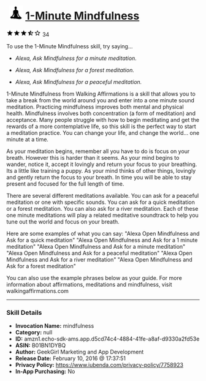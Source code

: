 # &nbsp;<img src="skill_icon" alt="1-Minute Mindfulness icon" width="36"> [1-Minute Mindfulness](http://alexa.amazon.com/#skills/amzn1.echo-sdk-ams.app.d5cd74c4-4884-41fe-a8af-d9330a2fd53e)
![3.9 stars](../../images/ic_star_black_18dp_1x.png)![3.9 stars](../../images/ic_star_black_18dp_1x.png)![3.9 stars](../../images/ic_star_black_18dp_1x.png)![3.9 stars](../../images/ic_star_half_black_18dp_1x.png)![3.9 stars](../../images/ic_star_border_black_18dp_1x.png) 34

To use the 1-Minute Mindfulness skill, try saying...

* *Alexa, Ask Mindfulness for a minute meditation.*

* *Alexa, Ask Mindfulness for a forest meditation.*

* *Alexa, Ask Mindfulness for a peaceful meditation.*

1-Minute Mindfulness from Walking Affirmations is a skill that allows you to take a break from the world around you and enter into a one minute sound meditation. Practicing mindfulness improves both mental and physical health. Mindfulness involves both concentration (a form of meditation) and acceptance. Many people struggle with how to begin meditating and get the rewards of a more contemplative life, so this skill is the perfect way to start a meditation practice. You can change your life, and change the world... one minute at a time. 

As your meditation begins, remember all you have to do is focus on your breath. However this is harder than it seems. As your mind begins to wander, notice it, accept it lovingly and return your focus to your breathing. Its a little like training a puppy. As your mind thinks of other things, lovingly and gently return the focus to your breath. In time you will be able to stay present and focused for the full length of time. 

There are several different meditations available. You can ask for a peaceful meditation or one with specific sounds. You can ask for a quick meditation or a forest meditation. You can also ask for a river meditation. Each of these one minute meditations will play a related meditative soundtrack to help you tune out the world and focus on your breath.

Here are some examples of what you can say:
"Alexa Open Mindfulness and Ask for a quick meditation"
"Alexa Open Mindfulness and Ask for a 1 minute meditation"
"Alexa Open Mindfulness and Ask for a minute meditation"
"Alexa Open Mindfulness and Ask for a peaceful meditation"
"Alexa Open Mindfulness and Ask for a river meditation"
"Alexa Open Mindfulness and Ask for a forest meditation"

You can also use the example phrases below as your guide. For more information about affirmations, meditations and mindfulness, visit walkingaffirmations.com

***

### Skill Details

* **Invocation Name:** mindfulness
* **Category:** null
* **ID:** amzn1.echo-sdk-ams.app.d5cd74c4-4884-41fe-a8af-d9330a2fd53e
* **ASIN:** B01BN1DYBQ
* **Author:** GeekGirl Marketing and App Development
* **Release Date:** February 10, 2016 @ 17:37:51
* **Privacy Policy:** https://www.iubenda.com/privacy-policy/7758923
* **In-App Purchasing:** No
